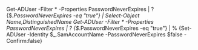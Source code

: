 Get-ADUser -Filter * -Properties PasswordNeverExpires | ? {$_.PasswordNeverExpires -eq "true"} | Select-Object Name,DistinguishedName
Get-ADUser -Filter * -Properties PasswordNeverExpires | ? {$_.PasswordNeverExpires -eq "true"} | % {Set-ADUser -Identity $_.SamAccountName -PasswordNeverExpires $false -Confirm:false}

